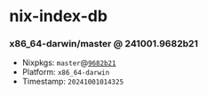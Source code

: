 # nix-index-db
### x86_64-darwin/master @ 241001.9682b21
- Nixpkgs: `master`@[`9682b21`](https://github.com/NixOS/nixpkgs/commit/9682b2197dabc185fcca802ac1ac21136e48fcc2)
- Platform: `x86_64-darwin`
- Timestamp: `20241001014325`

